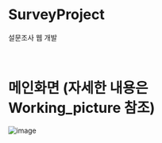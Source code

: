 # SurveyProject
설문조사 웹 개발

<br>

# 메인화면 (자세한 내용은 Working_picture 참조)
![image](https://user-images.githubusercontent.com/84084372/179900762-410e867b-5a4e-470b-902c-ee665d4a2053.png)
